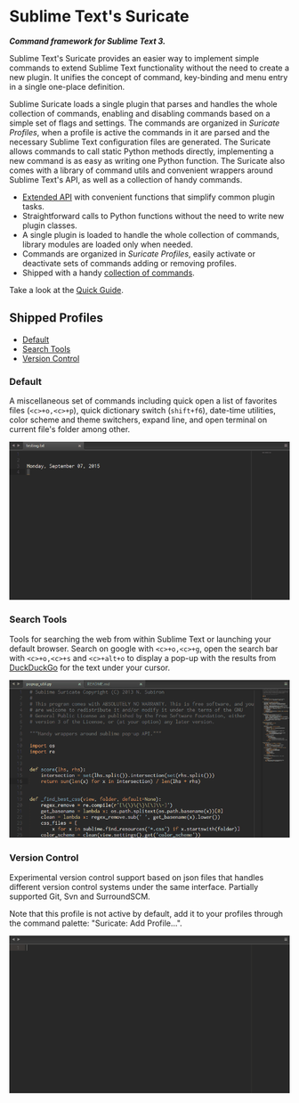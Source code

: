 Sublime Text's Suricate
=======================

***Command framework for Sublime Text 3.***

Sublime Text's Suricate provides an easier way to implement simple commands to
extend Sublime Text functionality without the need to create a new plugin. It
unifies the concept of command, key-binding and menu entry in a single one-place
definition.

Sublime Suricate loads a single plugin that parses and handles the whole
collection of commands, enabling and disabling commands based on a simple set of
flags and settings. The commands are organized in _Suricate Profiles_, when a
profile is active the commands in it are parsed and the necessary Sublime Text
configuration files are generated. The Suricate allows commands to call static
Python methods directly, implementing a new command is as easy as writing one
Python function. The Suricate also comes with a library of command utils and
convenient wrappers around Sublime Text's API, as well as a collection of handy
commands.

  * [Extended API](https://sublime-suricate.readthedocs.org/en/latest/api-reference/) with convenient functions that simplify common plugin tasks.
  * Straightforward calls to Python functions without the need to write new plugin classes.
  * A single plugin is loaded to handle the whole collection of commands, library modules are loaded only when needed.
  * Commands are organized in _Suricate Profiles_, easily activate or deactivate sets of commands adding or removing profiles.
  * Shipped with a handy [collection of commands](#shipped-profiles).

Take a look at the
[Quick Guide](https://sublime-suricate.readthedocs.org/en/latest/quick-guide/).

Shipped Profiles
----------------

  * [Default](#default)
  * [Search Tools](#search-tools)
  * [Version Control](#version-control)

### Default

A miscellaneous set of commands including quick open a list of favorites files
(`<c>+o,<c>+p`), quick dictionary switch (`shift+f6`), date-time utilities,
color scheme and theme switchers, expand line, and open terminal on current
file's folder among other.

![](docs/img/capture_misc.gif)

### Search Tools

Tools for searching the web from within Sublime Text or launching your default
browser. Search on google with `<c>+o,<c>+g`, open the search bar with
`<c>+o,<c>+s` and `<c>+alt+o` to display a pop-up with the results from
[DuckDuckGo](https://duckduckgo.com/) for the text under your cursor.

![](docs/img/capture_ddg.gif)

### Version Control

Experimental version control support based on json files that handles different
version control systems under the same interface. Partially supported Git, Svn
and SurroundSCM.

Note that this profile is not active by default, add it to your profiles through
the command palette: "Suricate: Add Profile...".

![](docs/img/capture_vcs.gif)
